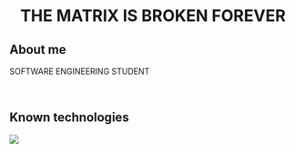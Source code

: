 <h1 align="center"> THE MATRIX IS BROKEN FOREVER </h1> 

<h2> About me </h2>


<p align="left">
  
SOFTWARE ENGINEERING STUDENT

  </p>
<br>

<h2 > Known technologies </h2>

<p align="left">
  <a href="https://skillicons.dev">
    <img src="https://skillicons.dev/icons?i=java,py,css,html,js,mysql,sqlite,git,github,markdown,vscode,bash,linux,ai,ps&perline=12" />
  </a>
</p>
<br>

